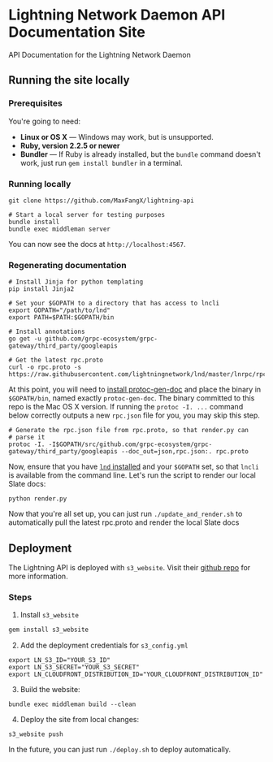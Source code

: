 # Lightning Network Daemon API Documentation Site
API Documentation for the Lightning Network Daemon

## Running the site locally

### Prerequisites

You're going to need:

 - **Linux or OS X** — Windows may work, but is unsupported.
 - **Ruby, version 2.2.5 or newer**
 - **Bundler** — If Ruby is already installed, but the `bundle` command doesn't work, just run `gem install bundler` in a terminal.

### Running locally

```shell
git clone https://github.com/MaxFangX/lightning-api

# Start a local server for testing purposes
bundle install
bundle exec middleman server
```

You can now see the docs at `http://localhost:4567`.

### Regenerating documentation

```shell
# Install Jinja for python templating
pip install Jinja2

# Set your $GOPATH to a directory that has access to lncli
export GOPATH="/path/to/lnd"
export PATH=$PATH:$GOPATH/bin

# Install annotations
go get -u github.com/grpc-ecosystem/grpc-gateway/third_party/googleapis

# Get the latest rpc.proto
curl -o rpc.proto -s https://raw.githubusercontent.com/lightningnetwork/lnd/master/lnrpc/rpc.proto
```

At this point, you will need to
[install protoc-gen-doc](https://github.com/pseudomuto/protoc-gen-doc) and place the
binary in `$GOPATH/bin`, named exactly `protoc-gen-doc`. The binary committed to
this repo is the Mac OS X version. If running the `protoc -I. ...` command below
correctly outputs a new `rpc.json` file for you, you may skip this step.

```shell
# Generate the rpc.json file from rpc.proto, so that render.py can
# parse it
protoc -I. -I$GOPATH/src/github.com/grpc-ecosystem/grpc-gateway/third_party/googleapis --doc_out=json,rpc.json:. rpc.proto
```

Now, ensure that you have
[`lnd` installed](http://http://dev.lightning.community/installation/)
and your `$GOPATH` set, so that `lncli` is available from the command line.
Let's run the script to render our local Slate docs:
```shell
python render.py
```

Now that you're all set up, you can just run `./update_and_render.sh` to
automatically pull the latest rpc.proto and render the local Slate docs

## Deployment

The Lightning API is deployed with `s3_website`. Visit their [github
repo](https://github.com/laurilehmijoki/s3_website) for more information.

### Steps

1. Install `s3_website`
```bash
gem install s3_website
```

2. Add the deployment credentials for `s3_config.yml`
```
export LN_S3_ID="YOUR_S3_ID"
export LN_S3_SECRET="YOUR_S3_SECRET"
export LN_CLOUDFRONT_DISTRIBUTION_ID="YOUR_CLOUDFRONT_DISTRIBUTION_ID"
```

3. Build the website:
```
bundle exec middleman build --clean
```

4. Deploy the site from local changes:

```
s3_website push
```

In the future, you can just run `./deploy.sh` to deploy automatically.
